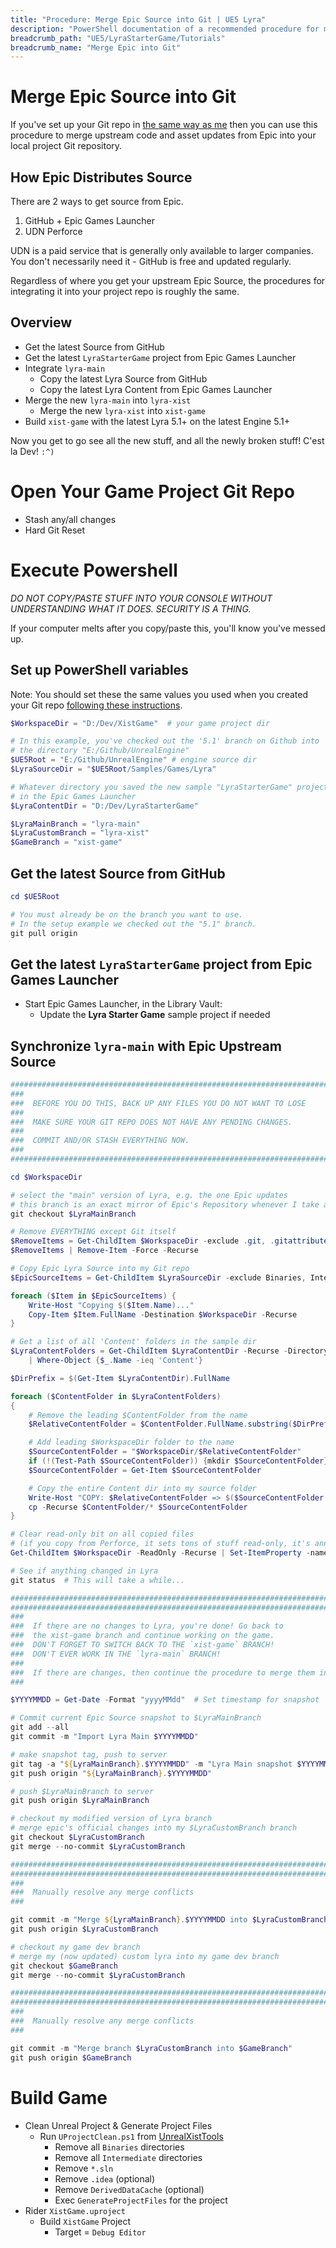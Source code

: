 ```yaml
---
title: "Procedure: Merge Epic Source into Git | UE5 Lyra"
description: "PowerShell documentation of a recommended procedure for merging Epic upstream source code into your Git project repository."
breadcrumb_path: "UE5/LyraStarterGame/Tutorials"
breadcrumb_name: "Merge Epic into Git"
---
```


# Merge Epic Source into Git

If you've set up your Git repo in [the same way as me](/Git/) then you can use
this procedure to merge upstream code and asset updates from Epic
into your local project Git repository.

## How Epic Distributes Source

There are 2 ways to get source from Epic.

1. GitHub + Epic Games Launcher
2. UDN Perforce

UDN is a paid service that is generally only available to larger companies.
You don't necessarily need it - GitHub is free and updated regularly.

Regardless of where you get your upstream Epic Source, the procedures
for integrating it into your project repo is roughly the same.


## Overview

- Get the latest Source from GitHub
- Get the latest `LyraStarterGame` project from Epic Games Launcher
- Integrate `lyra-main`
  - Copy the latest Lyra Source from GitHub
  - Copy the latest Lyra Content from Epic Games Launcher
- Merge the new `lyra-main` into `lyra-xist`
  - Merge the new `lyra-xist` into `xist-game`
- Build `xist-game` with the latest Lyra 5.1+ on the latest Engine 5.1+

Now you get to go see all the new stuff, and all the newly broken stuff!  C'est la Dev!  `:^)`


# Open Your Game Project Git Repo

- Stash any/all changes
- Hard Git Reset

# Execute Powershell

*DO NOT COPY/PASTE STUFF INTO YOUR CONSOLE WITHOUT UNDERSTANDING WHAT IT DOES. SECURITY IS A THING.*

If your computer melts after you copy/paste this, you'll know you've messed up.

## Set up PowerShell variables

Note: You should set these the same values you used when you created
your Git repo [following these instructions](/UE5/LyraStarterGame/Tutorials/How-to-Create-a-Lyra-Repo).

```powershell
$WorkspaceDir = "D:/Dev/XistGame"  # your game project dir

# In this example, you've checked out the '5.1' branch on Github into
# the directory "E:/Github/UnrealEngine"
$UE5Root = "E:/Github/UnrealEngine" # engine source dir
$LyraSourceDir = "$UE5Root/Samples/Games/Lyra"

# Whatever directory you saved the new sample "LyraStarterGame" project
# in the Epic Games Launcher
$LyraContentDir = "D:/Dev/LyraStarterGame"

$LyraMainBranch = "lyra-main"
$LyraCustomBranch = "lyra-xist"
$GameBranch = "xist-game"
```

## Get the latest Source from GitHub

```powershell
cd $UE5Root

# You must already be on the branch you want to use.
# In the setup example we checked out the "5.1" branch.
git pull origin
```


## Get the latest `LyraStarterGame` project from Epic Games Launcher

- Start Epic Games Launcher, in the Library Vault:
  - Update the **Lyra Starter Game** sample project if needed


## Synchronize `lyra-main` with Epic Upstream Source

```powershell
################################################################################
###
###  BEFORE YOU DO THIS, BACK UP ANY FILES YOU DO NOT WANT TO LOSE
###
###  MAKE SURE YOUR GIT REPO DOES NOT HAVE ANY PENDING CHANGES.
###
###  COMMIT AND/OR STASH EVERYTHING NOW.
###
################################################################################

cd $WorkspaceDir

# select the "main" version of Lyra, e.g. the one Epic updates
# this branch is an exact mirror of Epic's Repository whenever I take a snapshot
git checkout $LyraMainBranch

# Remove EVERYTHING except Git itself
$RemoveItems = Get-ChildItem $WorkspaceDir -exclude .git, .gitattributes, .gitignore, .gitmodules
$RemoveItems | Remove-Item -Force -Recurse

# Copy Epic Lyra Source into my Git repo
$EpicSourceItems = Get-ChildItem $LyraSourceDir -exclude Binaries, Intermediate

foreach ($Item in $EpicSourceItems) {
    Write-Host "Copying $($Item.Name)..."
    Copy-Item $Item.FullName -Destination $WorkspaceDir -Recurse
}

# Get a list of all 'Content' folders in the sample dir
$LyraContentFolders = Get-ChildItem $LyraContentDir -Recurse -Directory `
    | Where-Object {$_.Name -ieq 'Content'}

$DirPrefix = $(Get-Item $LyraContentDir).FullName

foreach ($ContentFolder in $LyraContentFolders)
{
    # Remove the leading $ContentFolder from the name
    $RelativeContentFolder = $ContentFolder.FullName.substring($DirPrefix.length+1)

    # Add leading $WorkspaceDir folder to the name
    $SourceContentFolder = "$WorkspaceDir/$RelativeContentFolder"
    if (!(Test-Path $SourceContentFolder)) {mkdir $SourceContentFolder}
    $SourceContentFolder = Get-Item $SourceContentFolder

    # Copy the entire Content dir into my source folder
    Write-Host "COPY: $RelativeContentFolder => $($SourceContentFolder.FullName)"
    cp -Recurse $ContentFolder/* $SourceContentFolder
}

# Clear read-only bit on all copied files
# (if you copy from Perforce, it sets tons of stuff read-only, it's annoying)
Get-ChildItem $WorkspaceDir -ReadOnly -Recurse | Set-ItemProperty -name IsReadOnly -value $false

# See if anything changed in Lyra
git status  # This will take a while...

################################################################################
################################################################################
###
###  If there are no changes to Lyra, you're done! Go back to
###  the xist-game branch and continue working on the game.
###  DON'T FORGET TO SWITCH BACK TO THE `xist-game` BRANCH!
###  DON'T EVER WORK IN THE `lyra-main` BRANCH!
###
###  If there are changes, then continue the procedure to merge them in:
###

$YYYYMMDD = Get-Date -Format "yyyyMMdd"  # Set timestamp for snapshot

# Commit current Epic Source snapshot to $LyraMainBranch
git add --all
git commit -m "Import Lyra Main $YYYYMMDD"

# make snapshot tag, push to server
git tag -a "${LyraMainBranch}.$YYYYMMDD" -m "Lyra Main snapshot $YYYYMMDD"
git push origin "${LyraMainBranch}.$YYYYMMDD"

# push $LyraMainBranch to server
git push origin $LyraMainBranch

# checkout my modified version of Lyra branch
# merge epic's official changes into my $LyraCustomBranch branch
git checkout $LyraCustomBranch
git merge --no-commit $LyraCustomBranch

################################################################################
################################################################################
###
###  Manually resolve any merge conflicts
###

git commit -m "Merge ${LyraMainBranch}.$YYYYMMDD into $LyraCustomBranch"
git push origin $LyraCustomBranch

# checkout my game dev branch
# merge my (now updated) custom lyra into my game dev branch
git checkout $GameBranch
git merge --no-commit $LyraCustomBranch

################################################################################
################################################################################
###
###  Manually resolve any merge conflicts
###

git commit -m "Merge branch $LyraCustomBranch into $GameBranch"
git push origin $GameBranch
```

# Build Game

- Clean Unreal Project & Generate Project Files
    - Run `UProjectClean.ps1` from [UnrealXistTools](https://github.com/XistGG/UnrealXistTools)
        - Remove all `Binaries` directories
        - Remove all `Intermediate` directories
        - Remove `*.sln`
        - Remove `.idea` (optional)
        - Remove `DerivedDataCache` (optional)
        - Exec `GenerateProjectFiles` for the project
- Rider `XistGame.uproject`
    - Build `XistGame` Project
        - Target = `Debug Editor`
